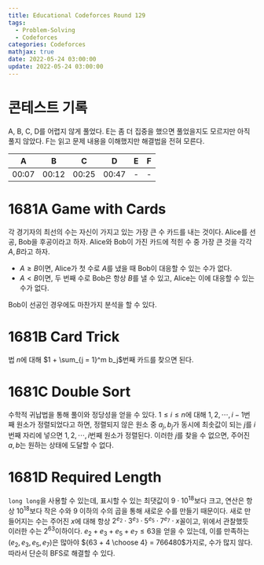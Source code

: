 ```yaml
---
title: Educational Codeforces Round 129
tags:
  - Problem-Solving
  - Codeforces
categories: Codeforces
mathjax: true
date: 2022-05-24 03:00:00
update: 2022-05-24 03:00:00
---
```





# 콘테스트 기록
A, B, C, D를 어렵지 않게 풀었다. E는 좀 더 집중을 했으면 풀었을지도 모르지만 아직 풀지 않았다. F는 읽고 문제 내용을 이해했지만 해결법을 전혀 모른다.

|A|B|C|D|E|F|
|:---:|:---:|:---:|:---:|:---:|:---:|
|00:07|00:12|00:25|00:47|-|-|




# 1681A Game with Cards

각 경기자의 최선의 수는 자신이 가지고 있는 가장 큰 수 카드를 내는 것이다. Alice를 선공, Bob을 후공이라고 하자. Alice와 Bob이 가진 카드에 적힌 수 중 가장 큰 것을 각각 $A, B$라고 하자. 

* $A \ge B$이면, Alice가 첫 수로 $A$를 냈을 때 Bob이 대응할 수 있는 수가 없다.
* $A < B$이면, 두 번째 수로 Bob은 항상 $B$를 낼 수 있고, Alice는 이에 대응할 수 있는 수가 없다.

Bob이 선공인 경우에도 마찬가지 분석을 할 수 있다.


# 1681B Card Trick

법 $n$에 대해 $1 + \sum_{j = 1}^m b_j$번째 카드를 찾으면 된다.

# 1681C Double Sort

수학적 귀납법을 통해 풀이와 정당성을 얻을 수 있다. $1 \le i \le n$에 대해 $1, 2, \cdots, i - 1$번째 원소가 정렬되었다고 하면, 정렬되지 않은 원소 중 $a_j, b_j$가 동시에 최솟값이 되는 $j$를 $i$번째 자리에 넣으면 $1, 2, \cdots, i$번째 원소가 정렬된다. 이러한 $j$를 찾을 수 없으면, 주어진 $a, b$는 원하는 상태에 도달할 수 없다.

# 1681D Required Length

`long long`을 사용할 수 있는데, 표시할 수 있는 최댓값이 $9 \cdot 10^{18}$보다 크고, 연산은 항상 $10^{18}$보다 작은 수와 9 이하의 수의 곱을 통해 새로운 수를 만들기 때문이다. 새로 만들어지는 수는 주어진 $x$에 대해 항상 $2^{e_2} \cdot 3^{e_3} \cdot 5^{e_5} \cdot 7^{e_7} \cdot x$꼴이고, 위에서 관찰했듯 이러한 수는 $2^{63}$이하이다. $e_2 + e_3 + e_5 + e_7 \le 63$을 얻을 수 있는데, 이를 만족하는 $(e_2, e_3, e_5, e_7)$은 많아야 ${63 + 4 \choose 4} = 766480$가지로, 수가 많지 않다. 따라서 단순히 BFS로 해결할 수 있다. 